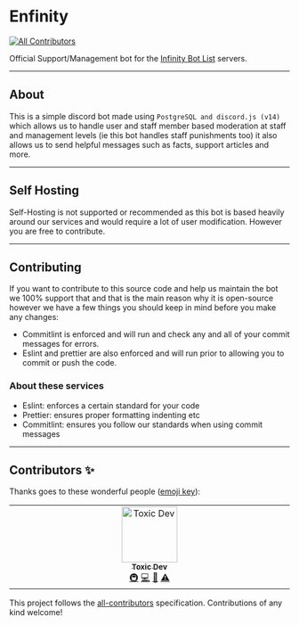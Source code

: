 # Enfinity
<!-- ALL-CONTRIBUTORS-BADGE:START - Do not remove or modify this section -->
[![All Contributors](https://img.shields.io/badge/all_contributors-1-orange.svg?style=flat-square)](#contributors-)
<!-- ALL-CONTRIBUTORS-BADGE:END -->
Official Support/Management bot for the [Infinity Bot List](https://infinitybots.gg) servers.

---

## About
This is a simple discord bot made using `PostgreSQL and discord.js (v14)` which allows us to handle
user and staff member based moderation at staff and management levels (ie this bot handles staff punishments too)
it also allows us to send helpful messages such as facts, support articles and more.

---

## Self Hosting
Self-Hosting is not supported or recommended as this bot is based heavily around our services and would require
a lot of user modification. However you are free to contribute.

---

## Contributing
If you want to contribute to this source code and help us maintain the bot we 100% support that and that is the main reason why it is
open-source however we have a few things you should keep in mind before you make any changes:

- Commitlint is enforced and will run and check any and all of your commit messages for errors.
- Eslint and prettier are also enforced and will run prior to allowing you to commit or push the code.

### About these services
- Eslint: enforces a certain standard for your code
- Prettier: ensures proper formatting indenting etc
- Commitlint: ensures you follow our standards when using commit messages

---

## Contributors ✨

Thanks goes to these wonderful people ([emoji key](https://allcontributors.org/docs/en/emoji-key)):

<!-- ALL-CONTRIBUTORS-LIST:START - Do not remove or modify this section -->
<!-- prettier-ignore-start -->
<!-- markdownlint-disable -->
<table>
  <tbody>
    <tr>
      <td align="center" valign="top" width="14.28%"><a href="https://toxicdev.me"><img src="https://avatars.githubusercontent.com/u/59587139?v=4?s=100" width="100px;" alt="Toxic Dev"/><br /><sub><b>Toxic Dev</b></sub></a><br /><a href="#infra-TheRealToxicDev" title="Infrastructure (Hosting, Build-Tools, etc)">🚇</a> <a href="https://github.com/InfinityBotList/Enfinity/commits?author=TheRealToxicDev" title="Code">💻</a> <a href="#projectManagement-TheRealToxicDev" title="Project Management">📆</a> <a href="https://github.com/InfinityBotList/Enfinity/commits?author=TheRealToxicDev" title="Tests">⚠️</a></td>
    </tr>
  </tbody>
</table>

<!-- markdownlint-restore -->
<!-- prettier-ignore-end -->

<!-- ALL-CONTRIBUTORS-LIST:END -->

This project follows the [all-contributors](https://github.com/all-contributors/all-contributors) specification. Contributions of any kind welcome!